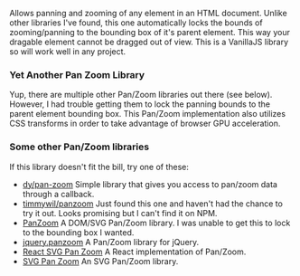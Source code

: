 Allows panning and zooming of any element in an HTML document. Unlike other libraries
I've found, this one automatically locks the bounds of zooming/panning to the bounding
box of it's parent element. This way your dragable element cannot be dragged out of view.
This is a VanillaJS library so will work well in any project.

### Yet Another Pan Zoom Library

Yup, there are multiple other Pan/Zoom libraries out there (see below). However, I had
trouble getting them to lock the panning bounds to the parent element bounding box.
This Pan/Zoom implementation also utilizes CSS transforms in order to take advantage
of browser GPU acceleration.

### Some other Pan/Zoom libraries

If this library doesn't fit the bill, try one of these:

- [dy/pan-zoom](https://github.com/dy/pan-zoom)
  Simple library that gives you access to pan/zoom data through a callback.
- [timmywil/panzoom](https://github.com/timmywil/panzoom)
  Just found this one and haven't had the chance to try it out. Looks promising
  but I can't find it on NPM.
- [PanZoom](https://www.npmjs.com/package/panzoom)
  A DOM/SVG Pan/Zoom library. I was unable to get this to lock to the
  bounding box I wanted.
- [jquery.panzoom](https://www.npmjs.com/package/jquery.panzoom)
  A Pan/Zoom library for jQuery.
- [React SVG Pan Zoom](https://www.npmjs.com/package/react-svg-pan-zoom)
  A React implementation of Pan/Zoom.
- [SVG Pan Zoom](https://www.npmjs.com/package/svg-pan-zoom)
  An SVG Pan/Zoom library.
